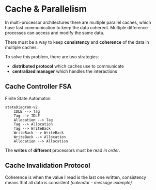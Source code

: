# Cache & Parallelism

In multi-processor architectures there are multiple parallel caches, which have fast communication to keep the data coherent. Multiple difference processes can access and modify the same data.

There must be a way to keep **consistency** and **coherence** of the data in multiple caches.

To solve this problem, there are two strategies: 
- **distributed protocol** which caches use to communicate
- **centralized manager** which handles the interactions

## Cache Controller FSA

Finite State Automaton

```mermaid
stateDiagram-v2
    IDLE --> Tag
    Tag --> IDLE
    Allocation --> Tag
    Tag --> Allocation
    Tag --> WriteBack
    WriteBack --> WriteBack
    WriteBack --> Allocation
    Allocation --> Allocation
```

The **writes** of **different** processors must be read _in order_.

## Cache Invalidation Protocol

Coherence is when the value I read is the last one written, consistency means that all data is consistent _(calendar - message example)_
